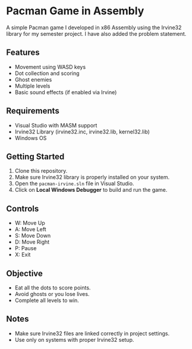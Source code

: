 # Pacman Game in Assembly

A simple Pacman game I developed in x86 Assembly using the Irvine32 library for my semester project. I have also added the problem statement. 

## Features

- Movement using WASD keys
- Dot collection and scoring
- Ghost enemies
- Multiple levels
- Basic sound effects (if enabled via Irvine)

## Requirements

- Visual Studio with MASM support
- Irvine32 Library (irvine32.inc, irvine32.lib, kernel32.lib)
- Windows OS

## Getting Started

1. Clone this repository.
2. Make sure Irvine32 library is properly installed on your system.
3. Open the `pacman-irvine.sln` file in Visual Studio.
4. Click on **Local Windows Debugger** to build and run the game.

## Controls

- W: Move Up  
- A: Move Left  
- S: Move Down  
- D: Move Right  
- P: Pause  
- X: Exit  

## Objective

- Eat all the dots to score points.
- Avoid ghosts or you lose lives.
- Complete all levels to win.

## Notes

- Make sure Irvine32 files are linked correctly in project settings.
- Use only on systems with proper Irvine32 setup.

